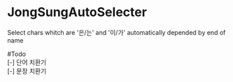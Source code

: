 # JongSungAutoSelecter
Select chars whitch are '은/는' and '이/가' automatically depended by end of name  
  
#Todo  
[-] 단어 치환기  
[-] 문장 치환기 
